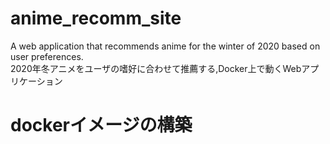 # anime_recomm_site
A web application that recommends anime for the winter of 2020 based on user preferences.  
2020年冬アニメをユーザの嗜好に合わせて推薦する,Docker上で動くWebアプリケーション  

# dockerイメージの構築

